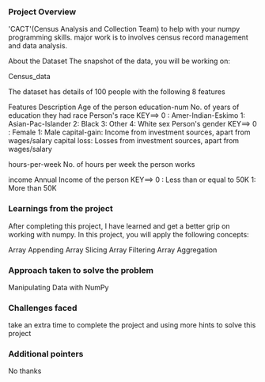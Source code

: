 ### Project Overview

 
'CACT'(Census Analysis and Collection Team) to help with your numpy programming skills. major work is to involves census record management and data analysis.

About the Dataset
The snapshot of the data, you will be working on:

Census_data

The dataset has details of 100 people with the following 8 features

Features     Description
Age of the person
education-num	No. of years of education they had
race	    Person's race
                    KEY==> 0 : Amer-Indian-Eskimo
                    1: Asian-Pac-Islander
                    2: Black
                    3: Other
                    4: White
                    sex	Person's gender
KEY==> 0 : Female
               1: Male
capital-gain:	Income from investment sources, apart from wages/salary
capital loss:	Losses from investment sources, apart from wages/salary

hours-per-week	No. of hours per week the person works

income	Annual Income of the person
KEY==> 0 : Less than or equal to 50K
               1:  More than 50K



### Learnings from the project

 After completing this project, I have learned and get a better grip on working with numpy. In this project, you will apply the following concepts:

Array Appending
Array Slicing
Array Filtering
Array Aggregation


### Approach taken to solve the problem

  Manipulating Data with NumPy


### Challenges faced

 take an extra time to complete the project and using more hints to solve this project


### Additional pointers

 No thanks


